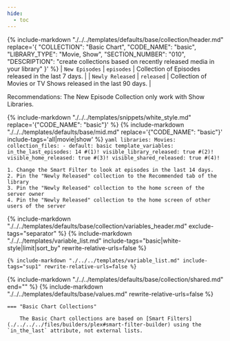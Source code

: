 ```yaml
---
hide:
  - toc
---
```

{%
    include-markdown "./../../templates/defaults/base/collection/header.md"
    replace='{
        "COLLECTION": "Basic Chart", 
        "CODE_NAME": "basic",
        "LIBRARY_TYPE": "Movie, Show", 
        "SECTION_NUMBER": "010", 
        "DESCRIPTION": "create collections based on recently released media in your library"
    }'
%}
| `New Episodes`   | `episodes` | Collection of Episodes released in the last 7 days.            |
| `Newly Released` | `released` | Collection of Movies or TV Shows released in the last 90 days. |

Recommendations: The New Episode Collection only work with Show Libraries.

{% include-markdown "./../../templates/snippets/white_style.md" replace='{"CODE_NAME": "basic"}' %}
{% include-markdown "./../../templates/defaults/base/mid.md" replace='{"CODE_NAME": "basic"}' include-tags='all|movie|show' %}
    ```yaml
    libraries:
      Movies:
        collection_files:
          - default: basic
            template_variables:
              in_the_last_episodes: 14 #(1)!
              visible_library_released: true #(2)!
              visible_home_released: true #(3)!
              visible_shared_released: true #(4)!
    ```

    1. Change the Smart Filter to look at episodes in the last 14 days.
    2. Pin the "Newly Released" collection to the Recommended tab of the library
    3. Pin the "Newly Released" collection to the home screen of the server owner
    4. Pin the "Newly Released" collection to the home screen of other users of the server

{% include-markdown "./../../templates/defaults/base/collection/variables_header.md" exclude-tags="separator" %}
    {%
        include-markdown "./../../templates/variable_list.md"
        include-tags="basic|white-style|limit|sort_by"
        rewrite-relative-urls=false
    %}

    {% include-markdown "./../../templates/variable_list.md" include-tags="sup1" rewrite-relative-urls=false %}

{% include-markdown "./../../templates/defaults/base/collection/shared.md" end="<!--separator-variables-->" %}
{% include-markdown "./../../templates/defaults/base/values.md" rewrite-relative-urls=false %}

    === "Basic Chart Collections"
        
        The Basic Chart collections are based on [Smart Filters](./../../../files/builders/plex#smart-filter-builder) using the `in_the_last` attribute, not external lists.
